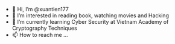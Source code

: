 - 👋 Hi, I’m @xuantien177
- 👀 I’m interested in reading book, watching movies and Hacking
- 🌱 I’m currently learning Cyber Security at Vietnam Academy of Cryptography Techniques
- 📫 How to reach me ...

<!---
xuantien177/xuantien177 is a ✨ special ✨ repository because its `README.md` (this file) appears on your GitHub profile.
You can click the Preview link to take a look at your changes.
--->
